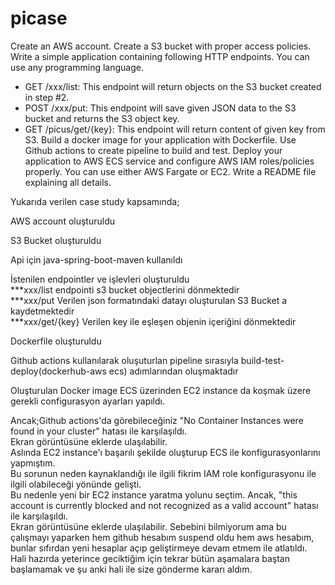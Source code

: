 # picase
Create an AWS account.
Create a S3 bucket with proper access policies.
Write a simple application containing following HTTP endpoints. You can use any programming language.
- GET /xxx/list: This endpoint will return objects on the S3 bucket created in step #2.
- POST /xxx/put: This endpoint will save given JSON data to the S3 bucket and returns the S3 object key.
- GET /picus/get/{key}: This endpoint will return content of given key from S3.
Build a docker image for your application with Dockerfile.
Use Github actions to create pipeline to build and test.
Deploy your application to AWS ECS service and configure AWS IAM roles/policies properly. You can use either AWS Fargate or EC2.
Write a README file explaining all details.

Yukarıda verilen case study kapsamında;

AWS account oluşturuldu <br/>

S3 Bucket oluşturuldu <br/>

Api için java-spring-boot-maven kullanıldı <br/>

İstenilen endpointler ve işlevleri oluşturuldu <br/>
  ***xxx/list endpointi s3 bucket objectlerini dönmektedir <br/>
  ***xxx/put Verilen json formatındaki datayı oluşturulan S3 Bucket a kaydetmektedir <br/>
  ***xxx/get/{key} Verilen key ile eşleşen objenin içeriğini dönmektedir <br/>
  
Dockerfile oluşturuldu <br/>

Github actions kullanılarak oluşuturlan pipeline sırasıyla build-test-deploy(dockerhub-aws ecs) adımlarından oluşmaktadır <br/>

Oluşturulan Docker image ECS üzerinden EC2 instance da koşmak üzere gerekli configurasyon ayarları yapıldı. <br/>
  
  Ancak;Github actions'da görebileceğiniz "No Container Instances were found in your cluster" hatası ile karşılaşıldı. <br/>
  Ekran görüntüsüne eklerde ulaşılabilir. <br/>
  Aslında EC2 instance'ı başarılı şekilde oluşturup ECS ile konfigurasyonlarını yapmıştım. <br/>
  Bu sorunun neden kaynaklandığı ile ilgili fikrim IAM role konfigurasyonu ile ilgili olabileceği yönünde gelişti.<br/>
  Bu nedenle yeni bir EC2 instance yaratma yolunu seçtim. Ancak, "this account is currently blocked and not recognized as a valid account" hatası ile karşılaşıldı. <br/>
  Ekran görüntüsüne eklerde ulaşılabilir. Sebebini bilmiyorum ama bu çalışmayı yaparken hem github hesabım suspend oldu hem aws hesabım, <br/>
  bunlar sıfırdan yeni hesaplar açıp geliştirmeye devam etmem ile atlatıldı. <br/>
  Hali hazırda yeterince geciktiğim için tekrar bütün aşamalara baştan başlamamak ve şu anki hali ile size gönderme kararı aldım.<br/>
  

